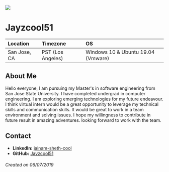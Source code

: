 ![](https://storage.googleapis.com/gaolib/mypic.jpg)

# Jayzcool51

Location | Timezone | OS
:--- | :--- | :--- 
San Jose, CA | PST (Los Angeles) | Windows 10 & Ubuntu 19.04 (Vmware)


## About Me

Hello everyone, I am pursuing my Master's in software engineering from San Jose State University. I have completed undergrad in computer engineering.
I am exploring emerging technologies for my future endeavour. I think virtual intern would be a great opportunity to leverage my technical skills and communication skills.
It would be great to work in a team environment and solving issues. I hope my willingness to contribute in future result in amazing adventures. looking forward to work with the team.

## Contact
* __LinkedIn:__ [jainam-sheth-cool](https://www.linkedin.com/in/jainam-sheth-cool/)
* __GitHub:__ [Jayzcool51](https://github.com/Jayzcool51)

###### Created on 06/07/2019
